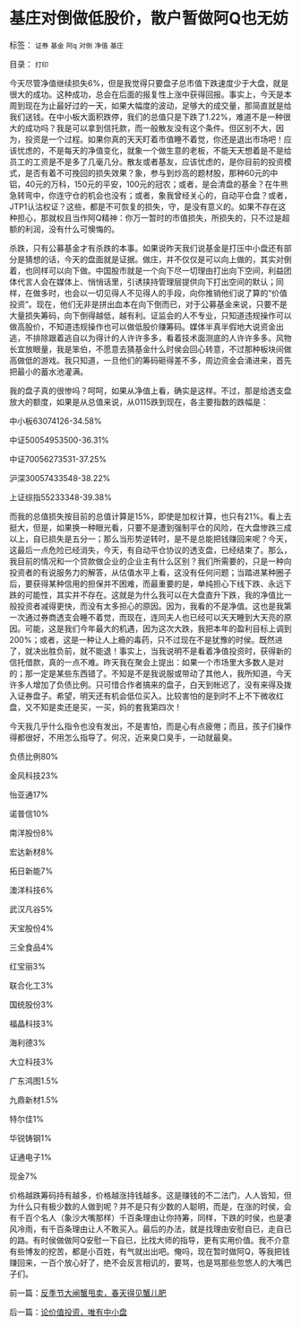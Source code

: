 # 基庄对倒做低股价，散户暂做阿Q也无妨

标签： `证券` `基金` `阿q` `对倒` `净值` `基庄` 

目录： `打印`

今天尽管净值继续损失6%，但是我觉得只要盘子总市值下跌速度少于大盘，就是很大的成功。这种成功，总会在后面的报复性上涨中获得回报。事实上，今天是本周到现在为止最好过的一天，如果大幅度的波动，足够大的成交量，那简直就是给我们送钱。在中小板大面积跌停，我们的总值只是下跌了1.22%，难道不是一种很大的成功吗？我是可以拿到信托款，而一般散友没有这个条件。但区别不大，因为，投资是一个过程。如果你真的天天盯着市值睡不着觉，你还是退出市场吧！应该忧虑的，不是每天的净值变化，就象一个做生意的老板，不能天天想着是不是给员工的工资是不是多了几毫几分。散友或者基友，应该忧虑的，是你目前的投资模式，是否有着不可挽回的损失效果？象，参与到炒高的题材股，那种60元的中铝，40元的万科，150元的平安，100元的冠农；或者，是会清盘的基金？在牛熊急转弯中，你连守仓的机会也没有；或者，象我曾经关心的，自动平仓盘？或者，JTP1认沽权证？这些，都是不可恢复的损失，守，是没有意义的。如果不存在这种担心，那就权且当作阿Q精神：你万一暂时的市值损失，所损失的，只不过是超额的利润，没有什么可懊悔的。



杀跌，只有公募基金才有杀跌的本事。如果说昨天我们说基金是打压中小盘还有部分是猜想的话，今天的盘面就是证据。做庄，并不仅仅是可以向上做的，其实对倒着，也同样可以向下做。中国股市就是一个向下尽一切理由打出向下空间，利益团体代言人会在媒体上、悄悄话里，引诱挟持管理层提供向下打出空间的默认；同样，在做多时，也会以一切见得人不见得人的手段，向你推销他们说了算的“价值投资”。现在，他们无非是拼出血本在向下倒而已，对于公募基金来说，只要不是大量损失筹码，向下倒得越低，越有利。证监会的人不专业，只知道违规操作可以做高股价，不知道违规操作也可以做低股价赚筹码。媒体半真半假地大说资金出逃，不排除跟着逃自以为得计的人许许多多，看着技术面测底的人许许多多。风物长宜放眼量，我是笨伯，不愿意去猜基金什么时侯会回心转意，不过那种板块间做高做低的游戏。我只知道，一旦他们的筹码砸得差不多，周边资金会涌进来，首先把最小的蓄水池灌满。



我的盘子真的很惨吗？呵呵，如果从净值上看，确实是这样。不过，那是给透支盘放大的额度，如果是从总值来说，从0115跌到现在，各主要指数的跌幅是：

中小板63074126-34.58%

中证50054953500-36.31%

中证70056273531-37.25%

沪深30057433548-38.22%

上证综指55233348-39.38%



而我的总值损失按目前的总值计算是15%，即使是加权计算，也只有21%。看上去挺大，但是，如果换一种眼光看，只要不是遭到强制平仓的风险，在大盘惨跌三成以上，自已损失是五分一；那么当形势逆转时，是不是总能把钱赚回来呢？今天，这最后一点危险已经消失，今天，有自动平仓协议的透支盘，已经结束了。那么，我目前的情况和一个贷款做企业的企业主有什么区别？我们所需要的，只是一种向投资者的有说服务力的解答，从估值水平上看，这没有任何问题；当踏进某种圈子后，要获得某种信用的担保并不困难，而最重要的是，单纯担心下线下跌、永远下跌的可能性，其实并不存在。这就是为什么我可以在大盘直升下跌，我的净值比一般投资者减得更快，而没有太多担心的原因。因为，我看的不是净值。这也是我第一次通过券商透支会睡不着觉，而现在，连同夫人也已经可以天天睡到大天亮的原因。可能，这是我们今年最大的机遇，因为这次大跌，我把本年的盈利目标上调到200%；或者，这是一种让人上瘾的毒药，只不过现在不是犹豫的时侯。既然进了，就决出胜负前，就不能退！事实上，当我说明不是看着净值投资时，获得新的信托借款，真的一点不难。昨天我在聚会上提出：如果一个市场里大多数人是对的；那一定是某些东西错了。不知是不是我说服或带动了其他人，我所知道，今天许多人增加了负债比例。只可惜合作者搞来的盘子，白天到帐迟了，没有来得及拨入证券盘子。希望，明天还有机会低位买入。比较害怕的是到时不上不下微收红盘，又不知是卖还是买，一买，妈的套我第四次！



今天我几乎什么指令也没有发出，不是害怕，而是心有点疲倦；而且，孩子们操作得都很好，不用怎么指导了。何况，近来臭口臭手，一动就最臭。

负债比例80%

金风科技23%

怡亚通17%

诺普信10%

南洋股份8%

宏达新材8%

拓日新能7%

澳洋科技6%

武汉凡谷5%

天宝股份4%

三全食品4%

红宝丽3%

联合化工3%

国统股份3%

福晶科技3%

海利德3%

大立科技3%

广东鸿图1.5%

九鼎新材1.5%

特尔佳1%

华锐铸钢1%

证通电子1%

现金7%



价格越跌筹码持有越多，价格越涨持钱越多。这是赚钱的不二法门，人人皆知，但为什么只有极少数的人做到呢？并不是只有少数的人聪明，而是，在涨的时侯，会有千百个名人（象沙大嘴那样）千百条理由让你持筹，同样，下跌的时侯，也是凄风冷雨，有千百条理由让人不敢买入。最后的办法，就是找理由安慰自已，走自已的路。有时侯做做阿Q安慰一下自已，比找大师的指导，更有实用价值。我不介意有些博友的挖苦，都是小百姓，有气就出出吧。俺吗，现在暂时做阿Q，等我把钱赚回来，一百个放心好了，绝不会反言相讥的，要骂，也是骂那些忽悠人的大嘴巴子们。

前一篇：[反季节大闸蟹甩卖，春天得见蟹儿肥](../../../2008/4/1/反季节大闸蟹甩卖，春天得见蟹儿肥.md)

后一篇：[论价值投资，唯有中小盘](../../../2008/4/3/论价值投资，唯有中小盘.md)